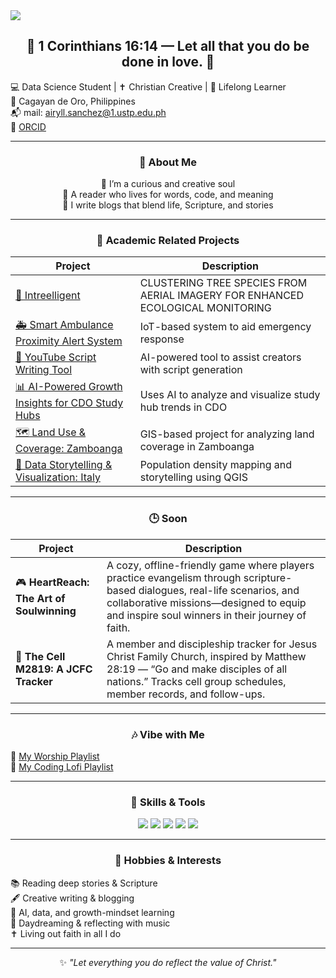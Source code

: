<!-- 🌸 Cute Banner -->
<img src="https://capsule-render.vercel.app/api?type=rect&color=FFC0CB&height=180&section=header" />

<div align="center">

<h2>🌸 1 Corinthians 16:14 — Let all that you do be done in love. 🌸</h2>
</div>

💻 Data Science Student | ✝️ Christian Creative | 🌱 Lifelong Learner  
📍 Cagayan de Oro, Philippines  
📬 mail: [airyll.sanchez@1.ustp.edu.ph](mailto:airyll.sanchez@1.ustp.edu.ph)  
🧾 [ORCID](https://orcid.org/0009-0002-4612-6648)

---
<div align="center">

### 🌼 About Me

🦋 I’m a curious and creative soul  
📖 A reader who lives for words, code, and meaning  
📝 I write blogs that blend life, Scripture, and stories  
</div>

---
<div align="center">

### 💖 Academic Related Projects
</div>

| Project | Description |
|--------|-------------|
| [🌱 Intreelligent](https://github.com/sairria/Intreelligent) | CLUSTERING TREE SPECIES FROM AERIAL IMAGERY FOR ENHANCED ECOLOGICAL MONITORING |
| [🚑 Smart Ambulance Proximity Alert System](https://github.com/sairria/Smart-Ambulance-Proximity-Alert-System-for-Enhanced-Urban-Mobility) | IoT-based system to aid emergency response |
| [🎥 YouTube Script Writing Tool](https://github.com/sairria/YouTube-Script-Writing-Tool) | AI-powered tool to assist creators with script generation |
| [📊 AI-Powered Growth Insights for CDO Study Hubs](https://github.com/sairria/AI-Powered-Growth-Insights-for-CDO-Study-Hubs) | Uses AI to analyze and visualize study hub trends in CDO |
| [🗺️ Land Use & Coverage: Zamboanga](https://github.com/sairria/Land-Use-Coverage-Zamboanga) | GIS-based project for analyzing land coverage in Zamboanga |
| [📌 Data Storytelling & Visualization: Italy](https://github.com/sairria/Italy_PopulationDensity) | Population density mapping and storytelling using QGIS |

---
<div align="center">

### 🕒 Soon

</div>

| Project | Description |
|--------|-------------|
| 🎮 **HeartReach: The Art of Soulwinning** | A cozy, offline-friendly game where players practice evangelism through scripture-based dialogues, real-life scenarios, and collaborative missions—designed to equip and inspire soul winners in their journey of faith. |
| 📌 **The Cell M2819: A JCFC Tracker** | A member and discipleship tracker for Jesus Christ Family Church, inspired by Matthew 28:19 — “Go and make disciples of all nations.” Tracks cell group schedules, member records, and follow-ups. |

---
<div align="center">

### 🎶 Vibe with Me

</div>

🔗 [My Worship Playlist](https://www.youtube.com/playlist?list=YOUR_WORSHIP_LINK)  
🔗 [My Coding Lofi Playlist](https://www.youtube.com/playlist?list=YOUR_LOFI_LINK)  

---
<div align="center">

### 🧠 Skills & Tools

<img src="https://img.shields.io/badge/Python-FFD1DC?style=flat&logo=python&logoColor=black" />
<img src="https://img.shields.io/badge/JavaScript-FFB6C1?style=flat&logo=javascript&logoColor=black" />
<img src="https://img.shields.io/badge/Express-FF69B4?style=flat&logo=express&logoColor=white" />
<img src="https://img.shields.io/badge/QGIS-98FB98?style=flat&logo=qgis&logoColor=black" />
<img src="https://img.shields.io/badge/SQLite-ADD8E6?style=flat&logo=sqlite&logoColor=black" />

</div>

---
<div align="center">

### 🌸 Hobbies & Interests

</div>

📚 Reading deep stories & Scripture  
🖋️ Creative writing & blogging  
🧠 AI, data, and growth-mindset learning  
🎀 Daydreaming & reflecting with music  
✝️ Living out faith in all I do  

---

<div align="center">


✨ *"Let everything you do reflect the value of Christ."*  

</div>

